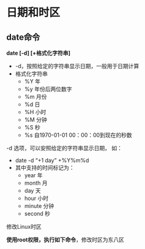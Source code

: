 # 日期和时区

## date命令

**date [-d] [+格式化字符串]**

- -d，按照给定的字符串显示日期，一般用于日期计算
- 格式化字符串
   - %Y 年
   - %y 年份后两位数字
   - %m 月份
   - %d 日
   - %H 小时
   - %M 分钟
   - %S 秒
   - %s 自1970-01-01 00：00：00到现在的秒数

-d 选项，可以安照给定的字符串显示日期，
如：
- date -d “+1 day” +%Y%m%d
- 其中支持的时间标记为：
  - year 年
  - month 月
  - day 天
  - hour 小时
  - minute 分钟
  - second 秒

修改Linux时区

**使用root权限，执行如下命令**，修改时区为东八区

````C
